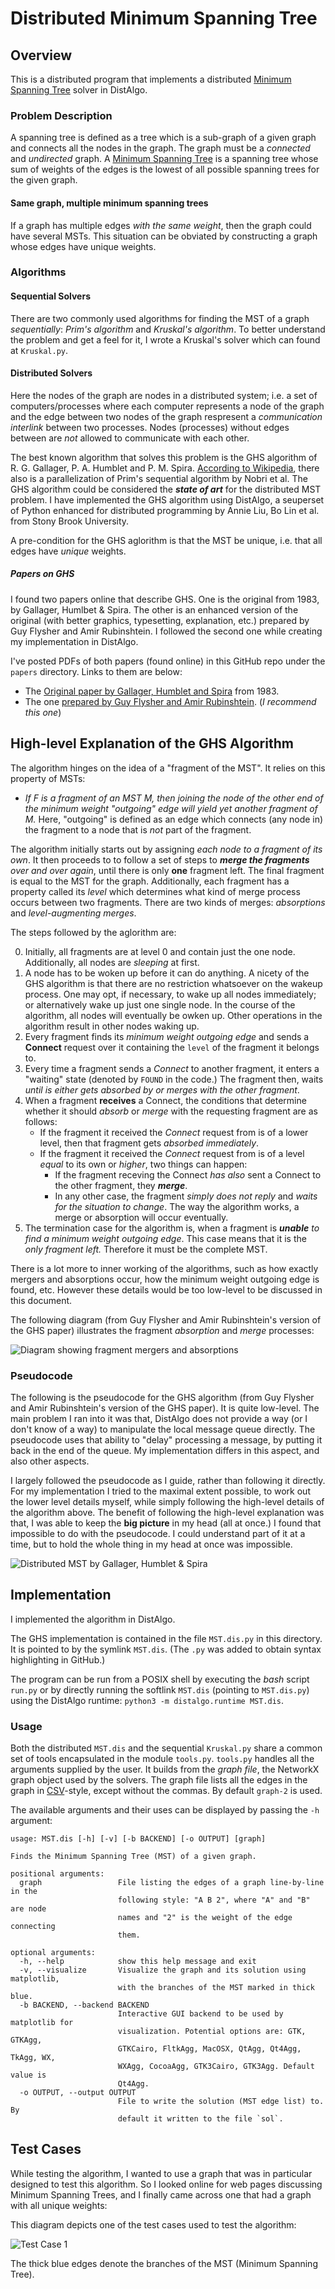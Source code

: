 Distributed Minimum Spanning Tree
=================================

Overview
--------
This is a distributed program that implements a distributed [Minimum Spanning Tree](https://en.wikipedia.org/wiki/Minimum_spanning_tree) solver in DistAlgo.


### Problem Description

A spanning tree is defined as a tree which is a sub-graph of a given graph and connects all the nodes in the graph. The graph must be a _connected_ and _undirected_ graph. A [Minimum Spanning Tree](https://en.wikipedia.org/wiki/Minimum_spanning_tree) is a spanning tree whose sum of weights of the edges is the lowest of all possible spanning trees for the given graph.

#### Same graph, multiple minimum spanning trees

If a graph has multiple edges *with the same weight*, then the graph could have several MSTs. This situation can be obviated by constructing a graph whose edges have unique weights.

### Algorithms

#### Sequential Solvers

There are two commonly used algorithms for finding the MST of a graph _sequentially_: *Prim's algorithm* and *Kruskal's algorithm*. To better understand the problem and get a feel for it, I wrote a Kruskal's solver which can found at `Kruskal.py`.

#### Distributed Solvers

Here the nodes of the graph are nodes in a distributed system; i.e. a set of computers/processes where each computer represents a node of the graph and the edge between two nodes of the graph respresent a _communication interlink_ between two processes. Nodes (processes) without edges between are _not_ allowed to communicate with each other.

The best known algorithm that solves this problem is the GHS algorithm of R. G. Gallager, P. A. Humblet and P. M. Spira. [According to Wikipedia](https://en.wikipedia.org/wiki/Distributed_minimum_spanning_tree), there also is a parallelization of Prim's sequential algorithm by Nobri et al. The GHS algorithm could be considered the ***state of art*** for the distributed MST problem. I have implemented the GHS algorithm using DistAlgo, a seuperset of Python enhanced for distributed programming by Annie Liu, Bo Lin et al. from Stony Brook University.

A pre-condition for the GHS aglorithm is that the MST be unique, i.e. that all edges have _unique_ weights.

##### Papers on GHS

I found two papers online that describe GHS. One is the original from 1983, by Gallager, Humlbet & Spira. The other is an enhanced version of the original (with better graphics, typesetting, explanation, etc.) prepared by Guy Flysher and Amir Rubinshtein. I followed the second one while creating my implementation in DistAlgo.

I've posted PDFs of both papers (found online) in this GitHub repo under the `papers` directory. Links to them are below:

* The [Original paper by Gallager, Humblet and Spira](https://raw.github.com/arjungmenon/DistAlgo/master/Minimum-Spanning-Tree/papers/GHS_original.pdf) from 1983.
* The one [prepared by Guy Flysher and Amir Rubinshtein](https://raw.github.com/arjungmenon/DistAlgo/master/Minimum-Spanning-Tree/papers/GHS_enhanced.pdf). (*I recommend this one*)

High-level Explanation of the GHS Algorithm
-------------------------------------------
The algorithm hinges on the idea of a "fragment of the MST". It relies on this property of MSTs:
- *If F is a fragment of an MST M, then joining the node of the other end of the minimum weight "outgoing" edge will yield yet another fragment of M.* Here, "outgoing" is defined as an edge which connects (any node in) the fragment to a node that is _not_ part of the fragment.

The algorithm initially starts out by assigning *each node to a fragment of its own*. It then proceeds to to follow a set of steps to ***merge the fragments*** *over and over again*, until there is only **one** fragment left. The final fragment is equal to the MST for the graph. Additionally, each fragment has a property called its *level* which determines what kind of merge process occurs between two fragments. There are two kinds of merges: _absorptions_ and *level-augmenting merges*.

The steps followed by the aglorithm are:

0. Initially, all fragments are at level 0 and contain just the one node. Additionally, all nodes are _sleeping_ at first.
1. A node has to be woken up before it can do anything. A nicety of the GHS algorithm is that there are no restriction whatsoever on the wakeup process. One may opt, if necessary, to wake up all nodes immediately; or alternatively wake up just one single node. In the course of the algorithm, all nodes will eventually be owken up. Other operations in the algorithm result in other nodes waking up.
2. Every fragment finds its *minimum weight outgoing edge* and sends a **Connect** request over it containing the `level` of the fragment it belongs to.
3. Every time a fragment sends a _Connect_ to another fragment, it enters a "waiting" state (denoted by `FOUND` in the code.) The fragment then, waits _until is either gets *absorbed by* or *merges with* the other fragment_.
4. When a fragment **receives** a Connect, the conditions that determine whether it should _absorb_ or _merge_ with the requesting fragment are as follows:
    * If the fragment it received the *Connect* request from is of a lower level, then that fragment gets _absorbed immediately_.
    * If the fragment it received the *Connect* request from is of a level _equal_ to its own or _higher_, two things can happen:
        * If the fragment receving the Connect _has also_ sent a Connect to the other fragment, they ***merge***.
        * In any other case, the fragment _simply does not reply_ and _waits for *the situation to change*_. The way the algorithm works, a merge or absorption will occur eventually.
5. The termination case for the algorithm is, when a fragment is ***unable*** _to find a minimum weight outgoing edge_. This case means that it is the _only fragment left._ Therefore it must be the complete MST.

There is a lot more to inner working of the algorithms, such as how exactly mergers and absorptions occur, how the minimum weight outgoing edge is found, etc. However these details would be too low-level to be discussed in this document.

The following diagram (from Guy Flysher and Amir Rubinshtein's version of the GHS paper) illustrates the fragment *absorption* and *merge* processes:

![Diagram showing fragment mergers and absorptions](https://raw.github.com/arjungmenon/DistAlgo/master/Minimum-Spanning-Tree/img/MST-figure.png)

### Pseudocode
The following is the pseudocode for the GHS algorithm (from Guy Flysher and Amir Rubinshtein's version of the GHS paper). It is quite low-level. The main problem I ran into it was that, DistAlgo does not provide a way (or I don't know of a way) to manipulate the local message queue directly. The pseudocode uses that ability to "delay" processing a message, by putting it back in the end of the queue. My implementation differs in this aspect, and also other aspects.

I largely followed the pseudocode as I guide, rather than following it directly. For my implementation I tried to the maximal extent possible, to work out the lower level details myself, while simply following the high-level details of the algorithm above. The benefit of following the high-level explanation was that, I was able to keep the **big picture** in my head (all at once.) I found that impossible to do with the pseudocode. I could understand part of it at a time, but to hold the whole thing in my head at once was impossible.

![Distributed MST by Gallager, Humblet & Spira](https://raw.github.com/arjungmenon/DistAlgo/master/Minimum-Spanning-Tree/img/MST_algorithm.png)

Implementation
--------------

I implemented the algorithm in DistAlgo. 

The GHS implementation is contained in the file `MST.dis.py` in this directory. It is pointed to by the symlink `MST.dis`. (The `.py` was added to obtain syntax highlighting in GitHub.)

The program can be run from a POSIX shell by executing the *bash* script `run.py` or by directly running the softlink `MST.dis` (pointing to `MST.dis.py`) using the DistAlgo runtime: `python3 -m distalgo.runtime MST.dis`.

### Usage

Both the distributed `MST.dis` and the sequential `Kruskal.py` share a common 
set of tools encapsulated in the module `tools.py`. `tools.py` handles all the 
arguments supplied by the user. It builds from the *graph file*, the NetworkX 
graph object used by the solvers. The graph file lists all the edges in 
the graph in [CSV](https://en.wikipedia.org/wiki/Comma-separated_values)-style, 
except without the commas. By default `graph-2` is used.

The available arguments and their uses can be displayed by passing the `-h` argument:

	usage: MST.dis [-h] [-v] [-b BACKEND] [-o OUTPUT] [graph]

	Finds the Minimum Spanning Tree (MST) of a given graph.

	positional arguments:
	  graph                 File listing the edges of a graph line-by-line in the
	                        following style: "A B 2", where "A" and "B" are node
	                        names and "2" is the weight of the edge connecting
	                        them.

	optional arguments:
	  -h, --help            show this help message and exit
	  -v, --visualize       Visualize the graph and its solution using matplotlib,
	                        with the branches of the MST marked in thick blue.
	  -b BACKEND, --backend BACKEND
	                        Interactive GUI backend to be used by matplotlib for
	                        visualization. Potential options are: GTK, GTKAgg,
	                        GTKCairo, FltkAgg, MacOSX, QtAgg, Qt4Agg, TkAgg, WX,
	                        WXAgg, CocoaAgg, GTK3Cairo, GTK3Agg. Default value is
	                        Qt4Agg.
	  -o OUTPUT, --output OUTPUT
	                        File to write the solution (MST edge list) to. By
	                        default it written to the file `sol`.

Test Cases
----------
While testing the algorithm, I wanted to use a graph that was in particular designed to test this algorithm. So I looked online for web pages discussing Minimum Spanning Trees, and I finally came across one that had a graph with all 
unique weights: 

This diagram depicts one of the test cases used to test the algorithm:

![Test Case 1](https://raw.github.com/arjungmenon/DistAlgo/master/Minimum-Spanning-Tree/img/test_case_1.png)

The thick blue edges denote the branches of the MST (Minimum Spanning Tree).
